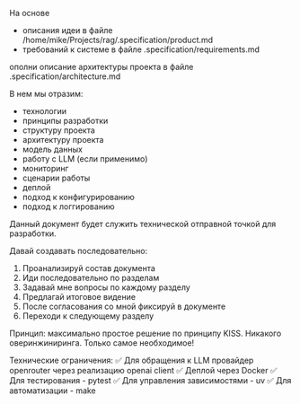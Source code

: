 На основе 
* описания идеи в файле /home/mike/Projects/rag/.specification/product.md
* требований к системе в файле .specification/requirements.md
 
 ополни описание архитектуры проекта в файле .specification/architecture.md

В нем мы отразим:
- технологии
- принципы разработки
- структуру проекта
- архитектуру проекта 
- модель данных
- работу с LLM (если применимо)
- мониторинг
- сценарии работы
- деплой
- подход к конфигурированию
- подход к логгированию

Данный документ будет служить технической отправной точкой для разработки.

Давай создавать последовательно:
1. Проанализируй состав документа
2. Иди последовательно по разделам
3. Задавай мне вопросы по каждому разделу
4. Предлагай итоговое видение
5. После согласования со мной фиксируй в документе
6. Переходи к следующему разделу

Принцип: максимально простое решение по принципу KISS. Никакого оверинжиниринга. Только самое необходимое!

Технические ограничения:
✅ Для обращения к LLM провайдер openrouter через реализацию openai client
✅ Деплой через Docker
✅ Для тестирования - pytest
✅ Для управления зависимостями - uv
✅ Для автоматизации - make